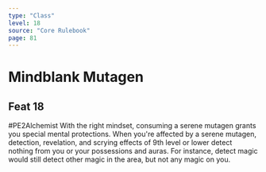 ```yaml
---
type: "Class"
level: 18
source: "Core Rulebook"
page: 81
---
```

# Mindblank Mutagen
## Feat 18
#PE2Alchemist
With the right mindset, consuming a serene mutagen grants you special mental protections. When you're affected by a serene mutagen, detection, revelation, and scrying effects of 9th level or lower detect nothing from you or your possessions and auras. For instance, detect magic would still detect other magic in the area, but not any magic on you.